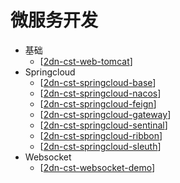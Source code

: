 
# 微服务开发

- 基础
  - [[2dn-cst-web-tomcat]]
- Springcloud
  - [[2dn-cst-springcloud-base]]
  - [[2dn-cst-springcloud-nacos]]
  - [[2dn-cst-springcloud-feign]]
  - [[2dn-cst-springcloud-gateway]]
  - [[2dn-cst-springcloud-sentinal]]
  - [[2dn-cst-springcloud-ribbon]]
  - [[2dn-cst-springcloud-sleuth]]
- Websocket
  - [[2dn-cst-websocket-demo]]


[//begin]: # "Autogenerated link references for markdown compatibility"
[2dn-cst-web-tomcat]: 2dn-cst-web-tomcat.md "tomcat tomcat"
[2dn-cst-springcloud-base]: 2dn-cst-springcloud-base.md "springcloud基础"
[2dn-cst-springcloud-nacos]: 2dn-cst-springcloud-nacos.md "nacos"
[2dn-cst-springcloud-feign]: 2dn-cst-springcloud-feign.md "Feign"
[2dn-cst-springcloud-gateway]: 2dn-cst-springcloud-gateway.md "gateway"
[2dn-cst-springcloud-sentinal]: 2dn-cst-springcloud-sentinal.md "sentinel"
[2dn-cst-springcloud-ribbon]: 2dn-cst-springcloud-ribbon.md "ribbon"
[2dn-cst-springcloud-sleuth]: 2dn-cst-springcloud-sleuth.md "2dn-cst-springcloud-sleuth"
[2dn-cst-websocket-demo]: 2dn-cst-websocket-demo.md "websocket demo"
[//end]: # "Autogenerated link references"